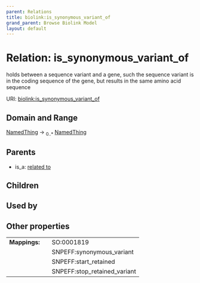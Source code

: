 ```yaml
---
parent: Relations
title: biolink:is_synonymous_variant_of
grand_parent: Browse Biolink Model
layout: default
---
```


# Relation: is_synonymous_variant_of


holds between a sequence variant and a gene, such the sequence variant is in the coding sequence of the gene, but results in the same amino acid sequence

URI: [biolink:is_synonymous_variant_of](https://w3id.org/biolink/vocab/is_synonymous_variant_of)

## Domain and Range

[NamedThing](NamedThing.md) ->  <sub>0..*</sub> [NamedThing](NamedThing.md)

## Parents

 *  is_a: [related to](related_to.md)

## Children


## Used by


## Other properties

|  |  |  |
| --- | --- | --- |
| **Mappings:** | | SO:0001819 |
|  | | SNPEFF:synonymous_variant |
|  | | SNPEFF:start_retained |
|  | | SNPEFF:stop_retained_variant |

